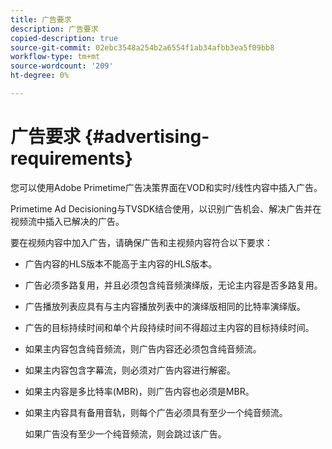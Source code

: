 ```yaml
---
title: 广告要求
description: 广告要求
copied-description: true
source-git-commit: 02ebc3548a254b2a6554f1ab34afbb3ea5f09bb8
workflow-type: tm+mt
source-wordcount: '209'
ht-degree: 0%

---
```


# 广告要求 {#advertising-requirements}

您可以使用Adobe Primetime广告决策界面在VOD和实时/线性内容中插入广告。

Primetime Ad Decisioning与TVSDK结合使用，以识别广告机会、解决广告并在视频流中插入已解决的广告。

要在视频内容中加入广告，请确保广告和主视频内容符合以下要求：

* 广告内容的HLS版本不能高于主内容的HLS版本。
* 广告必须多路复用，并且必须包含纯音频演绎版，无论主内容是否多路复用。
* 广告播放列表应具有与主内容播放列表中的演绎版相同的比特率演绎版。
* 广告的目标持续时间和单个片段持续时间不得超过主内容的目标持续时间。
* 如果主内容包含纯音频流，则广告内容还必须包含纯音频流。
* 如果主内容包含字幕流，则必须对广告内容进行解密。
* 如果主内容是多比特率(MBR)，则广告内容也必须是MBR。
* 如果主内容具有备用音轨，则每个广告必须具有至少一个纯音频流。

  如果广告没有至少一个纯音频流，则会跳过该广告。
